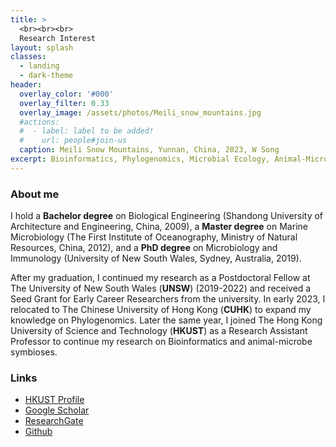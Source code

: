 ```yaml
---
title: >
  <br><br><br>
  Research Interest
layout: splash
classes:
  - landing
  - dark-theme
header:
  overlay_color: '#000'
  overlay_filter: 0.33
  overlay_image: /assets/photos/Meili_snow_mountains.jpg
  #actions:
  #  - label: label to be added!
  #    url: people#join-us
  caption: Meili Snow Mountains, Yunnan, China, 2023, W Song
excerpt: Bioinformatics, Phylogenomics, Microbial Ecology, Animal-Microbe Symbioses
---
```


### About me

I hold a **Bachelor degree** on Biological Engineering (Shandong University of Architecture and Engineering, China, 2009), 
a **Master degree** on Marine Microbiology (The First Institute of Oceanography, Ministry of Natural Resources, China, 2012), 
and a **PhD degree** on Microbiology and Immunology (University of New South Wales, Sydney, Australia, 2019). 

After my graduation, I continued my research as a Postdoctoral Fellow at The University of New South Wales (**UNSW**) (2019-2022) and received a Seed Grant for Early Career Researchers from the university.
In early 2023, I relocated to The Chinese University of Hong Kong (**CUHK**) to expand my knowledge on Phylogenomics. 
Later the same year, I joined The Hong Kong University of Science and Technology (**HKUST**) as a Research Assistant Professor to continue my research on Bioinformatics and animal-microbe symbioses.

### Links

+ <i class='fa-solid fa-building-columns ai-lg'></i> [HKUST Profile](https://facultyprofiles.hkust.edu.hk/profiles.php?profile=weizhi-song-ocessongwz)
+ <i class='ai ai-google-scholar ai-lg'></i> [Google Scholar](http://scholar.google.com/citations?user=4BMYEv8AAAAJ)
+ <i class='fa-brands fa-researchgate fa-lg'></i> [ResearchGate](https://www.researchgate.net/profile/Weizhi-Song)
+ <i class='fab fa-github fa-lg'></i> [Github](https://github.com/songweizhi)
